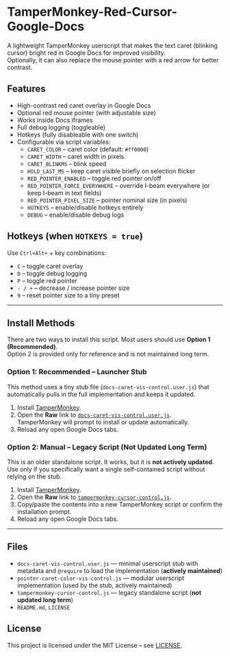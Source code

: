# TamperMonkey-Red-Cursor-Google-Docs

A lightweight TamperMonkey userscript that makes the text caret (blinking cursor) bright red in Google Docs for improved visibility.  
Optionally, it can also replace the mouse pointer with a red arrow for better contrast.

## Features
- High-contrast red caret overlay in Google Docs
- Optional red mouse pointer (with adjustable size)
- Works inside Docs iframes
- Full debug logging (toggleable)
- Hotkeys (fully disableable with one switch)
- Configurable via script variables:
  - `CARET_COLOR` – caret color (default: `#ff0000`)
  - `CARET_WIDTH` – caret width in pixels
  - `CARET_BLINKMS` – blink speed
  - `HOLD_LAST_MS` – keep caret visible briefly on selection flicker
  - `RED_POINTER_ENABLED` – toggle red pointer on/off
  - `RED_POINTER_FORCE_EVERYWHERE` – override I-beam everywhere (or keep I-beam in text fields)
  - `RED_POINTER_PIXEL_SIZE` – pointer nominal size (in pixels)
  - `HOTKEYS` – enable/disable hotkeys entirely
  - `DEBUG` – enable/disable debug logs

## Hotkeys (when `HOTKEYS = true`)
Use `Ctrl+Alt+` + key combinations:
- `C` – toggle caret overlay
- `D` – toggle debug logging
- `P` – toggle red pointer
- `- / +` – decrease / increase pointer size
- `9` – reset pointer size to a tiny preset

---

## Install Methods

There are two ways to install this script. Most users should use **Option 1 (Recommended)**.  
Option 2 is provided only for reference and is not maintained long term.

### Option 1: Recommended – Launcher Stub
This method uses a tiny stub file (`docs-caret-vis-control.user.js`) that automatically pulls in the full implementation and keeps it updated.

1. Install [TamperMonkey](https://www.tampermonkey.net/).
2. Open the **Raw** link to [`docs-caret-vis-control.user.js`](https://raw.githubusercontent.com/IanWardell/TamperMonkey-Red-Cursor-Google-Docs/main/docs-caret-vis-control.user.js).  
   TamperMonkey will prompt to install or update automatically.
3. Reload any open Google Docs tabs.

### Option 2: Manual – Legacy Script (Not Updated Long Term)
This is an older standalone script. It works, but it is **not actively updated**. Use only if you specifically want a single self-contained script without relying on the stub.

1. Install [TamperMonkey](https://www.tampermonkey.net/).
2. Open the **Raw** link to [`tampermonkey-cursor-control.js`](https://github.com/IanWardell/TamperMonkey-Red-Cursor-Google-Docs/blob/main/tampermonkey-cursor-control.js).
3. Copy/paste the contents into a new TamperMonkey script or confirm the installation prompt.
4. Reload any open Google Docs tabs.

---

## Files
- `docs-caret-vis-control.user.js` — minimal userscript stub with metadata and `@require` to load the implementation (**actively maintained**)
- `pointer-caret-color-vis-control.js` — modular userscript implementation (used by the stub, actively maintained)
- `tampermonkey-cursor-control.js` — legacy standalone script (**not updated long term**)
- `README.md`, `LICENSE`

## License
This project is licensed under the MIT License – see [LICENSE](./LICENSE).
